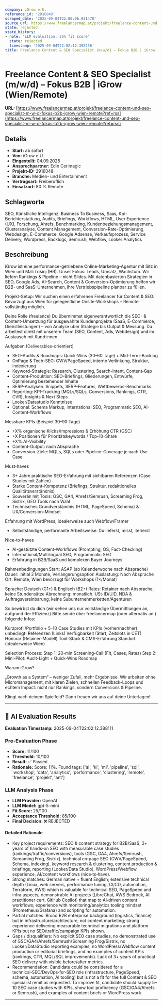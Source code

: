```yaml
---
company: iGrow e.U.
reference_id: '2916048'
scraped_date: '2025-09-04T22:00:06.931478'
source_url: https://www.freelancermap.at/projekt/freelance-content-und-seo-specialist-m-w-d-fokus-b2b-igrow-wien-remote?ref=rss
state: rejected
state_history:
- note: 'LLM evaluation: 25% fit score'
  state: rejected
  timestamp: '2025-09-04T22:02:12.392256'
title: Freelance Content & SEO Specialist (m/w/d) – Fokus B2B | iGrow (Wien/Remote)
---
```



# Freelance Content & SEO Specialist (m/w/d) – Fokus B2B | iGrow (Wien/Remote)
**URL:** [https://www.freelancermap.at/projekt/freelance-content-und-seo-specialist-m-w-d-fokus-b2b-igrow-wien-remote?ref=rss](https://www.freelancermap.at/projekt/freelance-content-und-seo-specialist-m-w-d-fokus-b2b-igrow-wien-remote?ref=rss)
## Details
- **Start:** ab sofort
- **Von:** iGrow e.U.
- **Eingestellt:** 04.09.2025
- **Ansprechpartner:** Edin Cerimagic
- **Projekt-ID:** 2916048
- **Branche:** Medien- und Entertainment
- **Vertragsart:** Freiberuflich
- **Einsatzart:** 80
                                                % Remote

## Schlagworte
SEO, Künstliche Intelligenz, Business To Business, Saas, Kpi-Berichterstattung, Audits, Briefings, Workflows, HTML, User Experience (UX), Forschung, Ahrefs, Benchmarking, Kundenbeziehungsmanagement, Clusteranalyse, Content Management, Conversion-Rate-Optimierung, Webdesign, E-Commerce, Google Adsense, Verkaufsprozess, Service Delivery, Wordpress, Backlogs, Semrush, Webflow, Looker Analytics

## Beschreibung
iGrow ist eine performance-getriebene Online-Marketing-Agentur mit Sitz in Wien und Mali Lošinj (HR). Unser Fokus: Leads, Umsatz, Wachstum. Wir liefern Rankings & Pipeline – nicht Slides.
Mit datenbasierten Strategien in SEO, Google Ads, AI-Search, Content & Conversion-Optimierung helfen wir B2B- und SaaS-Unternehmen, ihre Vertriebspipeline planbar zu füllen.

Projekt-Setup: Wir suchen einen erfahrenen Freelancer für Content & SEO. Bevorzugt aus Wien für gelegentliche Onsite-Workshops – Remote vollständig möglich.

Deine Rolle (freelance)
Du übernimmst eigenverantwortlich die SEO- & Content-Umsetzung für ausgewählte Kundenprojekte (SaaS, E-Commerce, Dienstleistungen) – von Analyse über Strategie bis Output & Messung. Du arbeitest direkt mit unserem Team (SEO, Content, Ads, Webdesign) und im Austausch mit Kund:innen.

Aufgaben (Deliverables-orientiert)
- SEO-Audits & Roadmaps: Quick-Wins (30–60 Tage) + Mid-Term-Backlog
- OnPage & Tech-SEO: CWV/PageSpeed, interne Verlinkung, Struktur, Indexierung
- Keyword-Strategie: Research, Clustering, Search-Intent, Content-Gap
- Content-Produktion: SEO-Briefings, Gliederungen, Entwürfe, Optimierung bestehender Inhalte
- SERP-Analysen: Snippets, SERP-Features, Wettbewerbs-Benchmarks
- Reporting: KPI-Tracking (MQLs/SQLs, Conversions, Rankings, CTR, CVR), Insights & Next Steps
- Looker/Datastudio Kenntnisse
- Optional: Schema Markup, International SEO, Programmatic SEO, AI-Content-Workflows

Messbare KPIs (Beispiel 30–90 Tage)
- +X% organische Klicks/Impressions & Erhöhung CTR (GSC)
- +X Positionen für Prioritätskeywords / Top-10-Share
- +X% AI-Visibility
- Content-Output: nach Absprache
- Conversion-Ziele: MQLs, SQLs oder Pipeline-Coverage je nach Use Case

Must-haves
- 3+ Jahre praktische SEO-Erfahrung mit sichtbaren Referenzen (Case Studies mit Zahlen)
- Starke Content-Kompetenz (Briefings, Struktur, redaktionelles Qualitätsverständnis)
- Souverän mit Tools: GSC, GA4, Ahrefs/Semrush, Screaming Frog, Sistrix, GEO Tools nach Wahl
- Technisches Grundverständnis (HTML, PageSpeed, Schema) & UX/Conversion-Mindset

Erfahrung mit WordPress, idealerweise auch Webflow/Framer
- Selbstständige, performante Arbeitsweise: Du lieferst, misst, iterierst

Nice-to-haves
- AI-gestützte Content-Workflows (Prompting, QS, Fact-Checking)
- International/Multilingual SEO, Programmatic SEO
- Erfahrung in B2B/SaaS und komplexen Buyer Journeys

Rahmenbedingungen
Start: ASAP (ab Kalenderwoche nach Absprache)
Dauer: initial 3 Monate, Verlängerungsoption
Auslastung: Nach Absprache
Ort: Remote; Wien bevorzugt für Workshops (1×/Monat)

Sprache: Deutsch (C1+) & Englisch (B2+)
Rates: Retainer nach Absprache, keine Stundensätze
Abrechnung: monatlich, USt-ID/UID, NDA & Auftragsvereinbarung; keine Subunternehmerketten/Agenturen

So bewirbst du dich (wir sehen uns nur vollständige Übermittlungen an, aufgrund der Effizienz)
Bitte sende über freelancermap (oder alternativ an ) folgende Infos:

Kurzprofil/Portfolio + 5–10 Case Studies mit KPIs (vorher/nachher) unbedingt!
Referenzen (Links)
Verfügbarkeit (Start, Zeitslots in CET)
Honorar (Retainer-Modell)
Tool-Stack & CMS-Erfahrung
Standort (idealerweise Wien)

Selection Process:
Step 1: 20-min Screening-Call (Fit, Cases, Rates)
Step 2: Mini-Pilot: Audit-Light + Quick-Wins Roadmap

Warum iGrow?

„Growth as a System“ – weniger Zufall, mehr Ergebnisse.
Wir arbeiten ohne Micromanagement, mit klaren Zielen, schnellen Feedback-Loops und echtem Impact: nicht nur Rankings, sondern Conversions & Pipeline.

Klingt nach deinem Spielfeld? Dann freuen wir uns auf deine Unterlagen!

---

## 🤖 AI Evaluation Results

**Evaluation Timestamp:** 2025-09-04T22:02:12.388111

### Pre-Evaluation Phase
- **Score:** 11/100
- **Threshold:** 10/100
- **Result:** ✅ Passed
- **Rationale:** Score: 11%. Found tags: ['ai', 'ki', 'ml', 'pipeline', 'sql', 'workshop', 'data', 'analytics', 'performance', 'clustering', 'remote', 'freelance', 'projekt', 'ant']

### LLM Analysis Phase
- **LLM Provider:** OpenAI
- **LLM Model:** gpt-5-mini
- **Fit Score:** 25/100
- **Acceptance Threshold:** 85/100
- **Final Decision:** ❌ REJECTED

#### Detailed Rationale
- Key project requirements: SEO & content strategy for B2B/SaaS, 3+ years of hands‑on SEO with measurable case studies (rankings/traffic/conversions), tools (GSC, GA4, Ahrefs/Semrush, Screaming Frog, Sistrix), technical on‑page SEO (CWV/PageSpeed, Schema, indexing), keyword research & clustering, content production & briefings, reporting (Looker/Data Studio), WordPress/Webflow experience, AI/content workflows (nice‑to‑have).
- Strong matches: German native + fluent English; extensive technical depth (Linux, web servers, performance tuning, CI/CD, automation, Terraform, AWS) which is valuable for technical SEO, PageSpeed and infra aspects; demonstrable AI projects (LibreChat, AWS Bedrock, AI practitioner cert, GitHub Copilot) that map to AI‑driven content workflows; experience with monitoring/analytics tooling mindset (Prometheus/Grafana) and scripting for automation.
- Partial matches: Broad B2B enterprise background (logistics, finance) but in infrastructure/architecture, not content marketing; strong experience delivering measurable technical migrations and platform KPIs but no SEO/traffic/campaign KPIs shown.
- Gaps / disqualifiers: No explicit SEO case studies, no demonstrated use of GSC/GA4/Ahrefs/Semrush/Screaming Frog/Sistrix, no Looker/DataStudio reporting examples, no WordPress/Webflow content production or editorial briefings, and no examples of content KPIs (rankings, CTR, MQL/SQL improvements). Lack of 3+ years of practical SEO delivery with visible before/after metrics.
- Recommendation: Candidate could be considered for a technical‑SEO/DevOps‑for‑SEO role (infrastructure, PageSpeed, schema, automation, AI tooling) but is not a fit for the full Content & SEO specialist remit as requested. To improve fit, candidate should supply 5–10 SEO case studies with KPIs, show tool proficiency (GSC/GA4/Ahrefs or Semrush), and examples of content briefs or WordPress work.

---
